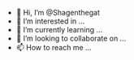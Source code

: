 - 👋 Hi, I’m @Shagenthegat
- 👀 I’m interested in ...
- 🌱 I’m currently learning ...
- 💞️ I’m looking to collaborate on ...
- 📫 How to reach me ...

<!---
Shagenthegat/Shagenthegat is a ✨ special ✨ repository because its `README.md` (this file) appears on your GitHub profile.
You can click the Preview link to take a look at your changes.
--->
